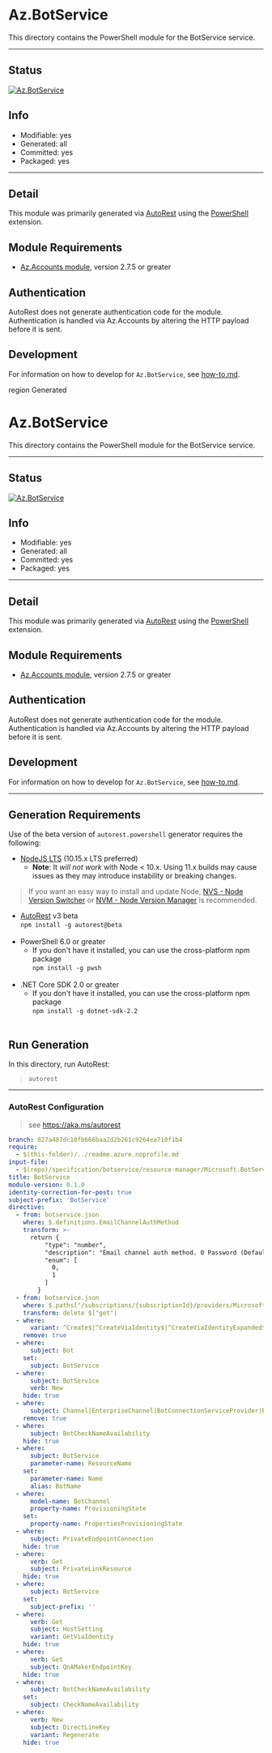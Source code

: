 <!-- region Generated -->
# Az.BotService
This directory contains the PowerShell module for the BotService service.

---
## Status
[![Az.BotService](https://img.shields.io/powershellgallery/v/Az.BotService.svg?style=flat-square&label=Az.BotService "Az.BotService")](https://www.powershellgallery.com/packages/Az.BotService/)

## Info
- Modifiable: yes
- Generated: all
- Committed: yes
- Packaged: yes

---
## Detail
This module was primarily generated via [AutoRest](https://github.com/Azure/autorest) using the [PowerShell](https://github.com/Azure/autorest.powershell) extension.

## Module Requirements
- [Az.Accounts module](https://www.powershellgallery.com/packages/Az.Accounts/), version 2.7.5 or greater

## Authentication
AutoRest does not generate authentication code for the module. Authentication is handled via Az.Accounts by altering the HTTP payload before it is sent.

## Development
For information on how to develop for `Az.BotService`, see [how-to.md](how-to.md).
<!-- endregion -->

region Generated
# Az.BotService
This directory contains the PowerShell module for the BotService service.

---
## Status
[![Az.BotService](https://img.shields.io/powershellgallery/v/Az.BotService.svg?style=flat-square&label=Az.BotService "Az.BotService")](https://www.powershellgallery.com/packages/Az.BotService/)

## Info
- Modifiable: yes
- Generated: all
- Committed: yes
- Packaged: yes

---
## Detail
This module was primarily generated via [AutoRest](https://github.com/Azure/autorest) using the [PowerShell](https://github.com/Azure/autorest.powershell) extension.

## Module Requirements
- [Az.Accounts module](https://www.powershellgallery.com/packages/Az.Accounts/), version 2.7.5 or greater

## Authentication
AutoRest does not generate authentication code for the module. Authentication is handled via Az.Accounts by altering the HTTP payload before it is sent.

## Development
For information on how to develop for `Az.BotService`, see [how-to.md](how-to.md).
<!-- endregion -->

---
## Generation Requirements
Use of the beta version of `autorest.powershell` generator requires the following:
- [NodeJS LTS](https://nodejs.org) (10.15.x LTS preferred)
  - **Note**: It *will not work* with Node < 10.x. Using 11.x builds may cause issues as they may introduce instability or breaking changes.
> If you want an easy way to install and update Node, [NVS - Node Version Switcher](../nodejs/installing-via-nvs.md) or [NVM - Node Version Manager](../nodejs/installing-via-nvm.md) is recommended.
- [AutoRest](https://aka.ms/autorest) v3 beta <br>`npm install -g autorest@beta`<br>&nbsp;
- PowerShell 6.0 or greater
  - If you don't have it installed, you can use the cross-platform npm package <br>`npm install -g pwsh`<br>&nbsp;
- .NET Core SDK 2.0 or greater
  - If you don't have it installed, you can use the cross-platform npm package <br>`npm install -g dotnet-sdk-2.2`<br>&nbsp;
## Run Generation
In this directory, run AutoRest:
> `autorest`
---
### AutoRest Configuration
> see https://aka.ms/autorest
``` yaml
branch: 827a487dc10fb666baa2d2b261c9264ea710f1b4 
require:
  - $(this-folder)/../readme.azure.noprofile.md
input-file:
  - $(repo)/specification/botservice/resource-manager/Microsoft.BotService/preview/2022-06-15-preview/botservice.json
title: BotService
module-version: 0.1.0
identity-correction-for-post: true
subject-prefix: 'BotService'
directive:
  - from: botservice.json
    where: $.definitions.EmailChannelAuthMethod
    transform: >-
      return {
          "type": "number",
          "description": "Email channel auth method. 0 Password (Default); 1 Graph.",
          "enum": [
            0,
            1
          ]
        }
  - from: botservice.json
    where: $.paths["/subscriptions/{subscriptionId}/providers/Microsoft.BotService/operationresults/{operationResultId}"]
    transform: delete $["get"]
  - where:
      variant: ^Create$|^CreateViaIdentity$|^CreateViaIdentityExpanded$|^Update$|^UpdateViaIdentity$|^RegenerateViaIdentity.*$
    remove: true
  - where:
      subject: Bot
    set:
      subject: BotService
  - where:
      subject: BotService
      verb: New
    hide: true
  - where:
      subject: Channel|EnterpriseChannel|BotConnectionServiceProvider|BotConnection
    remove: true
  - where:
      subject: BotCheckNameAvailability
    hide: true
  - where:
      subject: BotService
      parameter-name: ResourceName
    set:
      parameter-name: Name
      alias: BotName
  - where:
      model-name: BotChannel
      property-name: ProvisioningState
    set:
      property-name: PropertiesProvisioningState
  - where:
      subject: PrivateEndpointConnection
    hide: true
  - where:
      verb: Get
      subject: PrivateLinkResource
    hide: true
  - where:
      subject: BotService
    set:
      subject-prefix: ''
  - where: 
      verb: Get
      subject: HostSetting
      variant: GetViaIdentity
    hide: true
  - where: 
      verb: Get
      subject: QnAMakerEndpointKey
    hide: true
  - where: 
      subject: BotCheckNameAvailability
    set:
      subject: CheckNameAvailability
  - where: 
      verb: New
      subject: DirectLineKey
      variant: Regenerate
    hide: true
```
